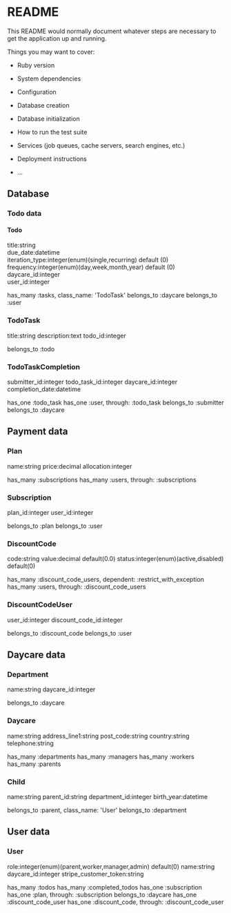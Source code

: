 # README

This README would normally document whatever steps are necessary to get the
application up and running.

Things you may want to cover:

*   Ruby version

*   System dependencies

*   Configuration

*   Database creation

*   Database initialization

*   How to run the test suite

*   Services (job queues, cache servers, search engines, etc.)

*   Deployment instructions

*   ...


## Database

### Todo data

#### Todo
title:string  
due_date:datetime  
iteration_type:integer(enum)(single,recurring) default (0)  
frequency:integer(enum)(day,week,month,year) default (0)  
daycare_id:integer  
user_id:integer  

has_many :tasks, class_name: 'TodoTask' 
belongs_to :daycare 
belongs_to :user

### TodoTask
title:string 
description:text 
todo_id:integer

belongs_to :todo

### TodoTaskCompletion
submitter_id:integer 
todo_task_id:integer 
daycare_id:integer
completion_date:datetime

has_one :todo_task 
has_one :user, through: :todo_task 
belongs_to :submitter
belongs_to :daycare

## Payment data

### Plan
name:string 
price:decimal 
allocation:integer

has_many :subscriptions 
has_many :users, through: :subscriptions

### Subscription
plan_id:integer 
user_id:integer

belongs_to :plan 
belongs_to :user

### DiscountCode
code:string 
value:decimal default(0.0)
status:integer(enum)(active,disabled) default(0)

has_many :discount_code_users, dependent: :restrict_with_exception 
has_many :users, through: :discount_code_users

### DiscountCodeUser
user_id:integer 
discount_code_id:integer

belongs_to :discount_code 
belongs_to :user

## Daycare data

### Department
name:string 
daycare_id:integer

belongs_to :daycare

### Daycare
name:string 
address_line1:string 
post_code:string 
country:string
telephone:string

has_many :departments 
has_many :managers 
has_many :workers 
has_many :parents

### Child
name:string 
parent_id:string 
department_id:integer 
birth_year:datetime

belongs_to :parent, class_name: 'User' 
belongs_to :department

## User data

### User
role:integer(enum)(parent,worker,manager,admin) default(0) 
name:string
daycare_id:integer 
stripe_customer_token:string

has_many :todos 
has_many :completed_todos 
has_one :subscription 
has_one :plan, through: :subscription 
belongs_to :daycare 
has_one :discount_code_user 
has_one :discount_code, through: :discount_code_user